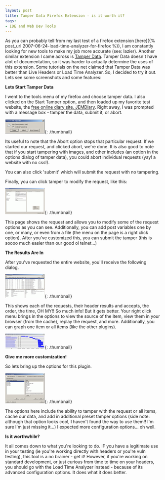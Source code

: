 ```yaml
---
layout: post
title: Tamper Data Firefox Extension - is it worth it?
tags:
- IDE and Web Dev Tools
---
```

As you can probably tell from my last test of a firefox extension [here]({% post_url 2007-06-24-load-time-analyzer-for-firefox %}), I am constantly looking for new tools to make my job more accurate (see: lazier).  Another similar extension I came across is [Tamper Data](https://addons.mozilla.org/en-US/firefox/addon/966).  Tamper Data doesn't have alot of documentation, so it was harder to actually determine the uses of this extension.  Some tutorials on the net claimed that Tamper Data was better than Live Headers or Load Time Analyzer.  So, I decided to try it out.  Lets see some screenshots and some features:

**Lets Start Tamper Data**

I went to the tools menu of my firefox and choose tamper data.  I also clicked on the Start Tamper option, and then loaded up my favorite test website, the [free online diary site, JEMDiary](http://www.jemdiary.com). Right away, I was prompted with a message box - tamper the data, submit it, or abort.

[![tamperprompt.gif](/uploads/2007/tamperprompt.thumbnail.gif)](/uploads/2007/tamperprompt.gif){: .thumbnail}

Its useful to note that the Abort option stops that particular request.  If we started our request, and clicked abort, we're done.  It is also good to note that if you start tampering with images, and other includes (an option in the options dialog of tamper data), you could abort individual requests (yay! a website with no css!).

You can also click 'submit' which will submit the request with no tampering.

Finally, you can click tamper to modify the request, like this:

[![tamperitem.gif](/uploads/2007/tamperitem.thumbnail.gif)](/uploads/2007/tamperitem.gif){: .thumbnail}

This page shows the request and allows you to modify some of the request options as you can see.  Additionally, you can add post variables one by one, or many, or even from a file (the menu on the page is a right click option).  After you've customized this, you can submit the tamper (this is soooo much easier than our good ol telnet...)

**The Results Are In**

After you've requested the entire website, you'll receive the following dialog.

[![tamperresults.gif](/uploads/2007/tamperresults.thumbnail.gif)](/uploads/2007/tamperresults.gif){: .thumbnail}

This shows each of the requests, their header results and accepts, the order, the time, OH MY!!  So much info!  But it gets better.  Your right click menu brings in the options to view the source of the item, view them in your browser (from the cache), replay the request, and more.  Additionally, you can graph one item or all items (like the other plugins).

[![tampergraph.gif](/uploads/2007/tampergraph.thumbnail.gif)](/uploads/2007/tampergraph.gif){: .thumbnail}

**Give me more customization!**

So lets bring up the options for this plugin.

[![tamperoption.gif](/uploads/2007/tamperoption.thumbnail.gif)](/uploads/2007/tamperoption.gif){: .thumbnail}

The options here include the ability to tamper with the request or all items, cache our data, and add in additional preset tamper options (side note: although that option looks cool, I haven't found the way to use them!! I'm sure I'm just missing it...)  I expected more configuration options... oh well.

**Is it worthwhile?**

It all comes down to what you're looking to do.  IF you have a legitimate use in your testing (ie you're working directly with headers or you're vuln testing), this tool is a no brainer - get it!  However, if you're working on standard development, or just curious from time to time on your headers, you should go with the Load Time Analyzer instead - because of its advanced configuration options.  It does what it does better.
